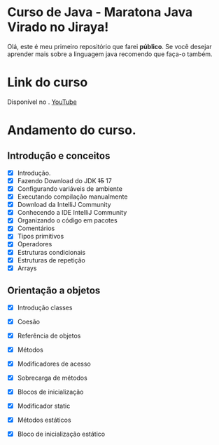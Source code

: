 # Curso de Java - Maratona Java Virado no Jiraya!

Olá, este é meu primeiro repositório que farei **público**. Se você desejar aprender mais sobre a linguagem java recomendo que faça-o também.


# Link do curso

Disponível no . [YouTube](https://www.youtube.com/playlist?list=PL62G310vn6nFIsOCC0H-C2infYgwm8SWW)

# Andamento do curso.

##  Introdução e conceitos

- [x]  Introdução.
- [x] Fazendo Download do JDK ~~15~~ 17
- [x] Configurando variáveis de ambiente
- [x] Executando compilação manualmente
- [x] Download da IntelliJ Community
- [x] Conhecendo a IDE IntelliJ Community
- [x] Organizando o código em pacotes
- [x] Comentários 
- [x] Tipos primitivos
- [x] Operadores
- [x] Estruturas condicionais
- [x] Estruturas de repetição
- [x] Arrays
##  Orientação a objetos
- [x] Introdução classes
- [x] Coesão
- [x] Referência de objetos
- [x] Métodos
- [x] Modificadores de acesso
- [x] Sobrecarga de métodos
- [x] Blocos de inicialização
- [x] Modificador static
- [x] Métodos estáticos
- [x] Bloco de inicialização estático

